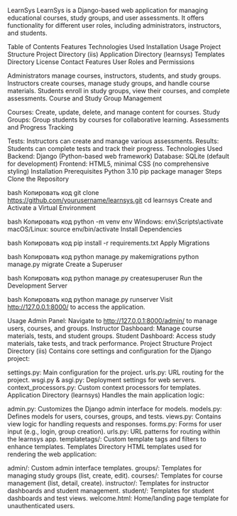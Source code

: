 LearnSys
LearnSys is a Django-based web application for managing educational courses, study groups, and user assessments. It offers functionality for different user roles, including administrators, instructors, and students.

Table of Contents
Features
Technologies Used
Installation
Usage
Project Structure
Project Directory (iis)
Application Directory (learnsys)
Templates Directory
License
Contact
Features
User Roles and Permissions

Administrators manage courses, instructors, students, and study groups.
Instructors create courses, manage study groups, and handle course materials.
Students enroll in study groups, view their courses, and complete assessments.
Course and Study Group Management

Courses: Create, update, delete, and manage content for courses.
Study Groups: Group students by courses for collaborative learning.
Assessments and Progress Tracking

Tests: Instructors can create and manage various assessments.
Results: Students can complete tests and track their progress.
Technologies Used
Backend: Django (Python-based web framework)
Database: SQLite (default for development)
Frontend: HTML5, minimal CSS (no comprehensive styling)
Installation
Prerequisites
Python 3.10
pip package manager
Steps
Clone the Repository

bash
Копировать код
git clone https://github.com/yourusername/learnsys.git
cd learnsys
Create and Activate a Virtual Environment

bash
Копировать код
python -m venv env
Windows: env\Scripts\activate
macOS/Linux: source env/bin/activate
Install Dependencies

bash
Копировать код
pip install -r requirements.txt
Apply Migrations

bash
Копировать код
python manage.py makemigrations
python manage.py migrate
Create a Superuser

bash
Копировать код
python manage.py createsuperuser
Run the Development Server

bash
Копировать код
python manage.py runserver
Visit http://127.0.0.1:8000/ to access the application.

Usage
Admin Panel: Navigate to http://127.0.0.1:8000/admin/ to manage users, courses, and groups.
Instructor Dashboard: Manage course materials, tests, and student groups.
Student Dashboard: Access study materials, take tests, and track performance.
Project Structure
Project Directory (iis)
Contains core settings and configuration for the Django project:

settings.py: Main configuration for the project.
urls.py: URL routing for the project.
wsgi.py & asgi.py: Deployment settings for web servers.
context_processors.py: Custom context processors for templates.
Application Directory (learnsys)
Handles the main application logic:

admin.py: Customizes the Django admin interface for models.
models.py: Defines models for users, courses, groups, and tests.
views.py: Contains view logic for handling requests and responses.
forms.py: Forms for user input (e.g., login, group creation).
urls.py: URL patterns for routing within the learnsys app.
templatetags/: Custom template tags and filters to enhance templates.
Templates Directory
HTML templates used for rendering the web application:

admin/: Custom admin interface templates.
groups/: Templates for managing study groups (list, create, edit).
courses/: Templates for course management (list, detail, create).
instructor/: Templates for instructor dashboards and student management.
student/: Templates for student dashboards and test views.
welcome.html: Home/landing page template for unauthenticated users.
